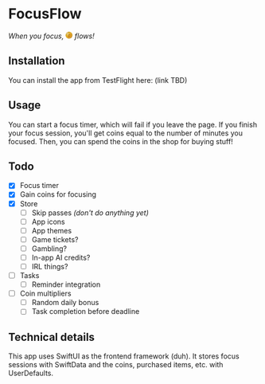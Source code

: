 # FocusFlow

_When you focus, <img src="public/coin.png" style="height: 1em"/> flows!_

## Installation

You can install the app from TestFlight here: (link TBD)

## Usage

You can start a focus timer, which will fail if you leave the page. If you finish your focus session, you'll get coins equal to the number of minutes you focused. Then, you can spend the coins in the shop for buying stuff!

## Todo

- [x] Focus timer
- [x] Gain coins for focusing
- [x] Store
  - [ ] Skip passes _(don't do anything yet)_
  - [ ] App icons
  - [ ] App themes
  - [ ] Game tickets?
  - [ ] Gambling?
  - [ ] In-app AI credits?
  - [ ] IRL things?
- [ ] Tasks
  - [ ] Reminder integration
- [ ] Coin multipliers
  - [ ] Random daily bonus
  - [ ] Task completion before deadline

## Technical details

This app uses SwiftUI as the frontend framework (duh). It stores focus sessions with SwiftData and the coins, purchased items, etc. with UserDefaults.
